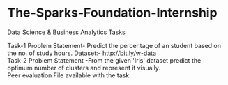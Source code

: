 # The-Sparks-Foundation-Internship
Data Science & Business Analytics Tasks

Task-1 Problem Statement- Predict the percentage of an student based on the no. of study hours. Dataset:- http://bit.ly/w-data                                                                           
Task-2 Problem Statement -From the given 'Iris' dataset predict the optimum number of clusters and represent it visually.                                                                                                                                                                                                
Peer evaluation File available with the task.
